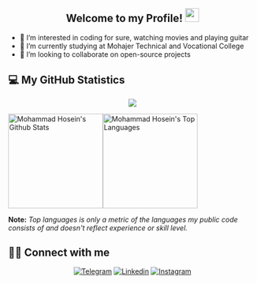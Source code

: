 <h2 align="center">
    Welcome to my Profile! 
    <img src="https://media.giphy.com/media/hvRJCLFzcasrR4ia7z/giphy.gif" width="28">
</h2>

- 👀 I’m interested in coding for sure, watching movies and playing guitar
- 🌱 I’m currently studying at Mohajer Technical and Vocational College
- 💞️ I’m looking to collaborate on open-source projects

## 💻 My GitHub Statistics

<div align="center">
  <img src="https://github-readme-streak-stats.herokuapp.com?user=mohammad-hosein-shahpouri&theme=highcontrast&border_radius=0&hide_border=true&cache_seconds=60"/>
</div>

<a href="https://github.com/anuraghazra/github-readme-stats"><img alt="Mohammad Hosein's Github Stats" src="https://github-readme-stats.vercel.app/api?username=mohammad-hosein-shahpouri&show_icons=true&count_private=true&theme=vision-friendly-dark&hide_border=true&border_radius=0&cache_seconds=60" height="192px"/></a><a href="https://github.com/anuraghazra/github-readme-stats"><img alt="Mohammad Hosein's Top Languages" src="https://github-readme-stats.vercel.app/api/top-langs/?username=mohammad-hosein-shahpouri&langs_count=8&layout=compact&theme=vision-friendly-dark&hide_border=true&border_radius=0&cache_seconds=60" height="192px"/></a>

<b>Note:</b> <em>Top languages is only a metric of the languages my public code consists of and doesn't reflect experience or skill level.</em>


## 🙋‍♂️ Connect with me

<p align="center">
    <a target="_blank" href="https://t.me/mohammad_hosein_shahpouri"><img alt="Telegram" title="Telegram" src="https://img.shields.io/badge/Telegram-2CA5E0?style=for-the-badge&logo=telegram&logoColor=white&color=white"/></a>
    <a target="_blank" href="https://www.linkedin.com/in/mohammad-hosein-shahpouri/"><img alt="Linkedin" title="LinkedIn" src="https://img.shields.io/badge/-Linkedin-0A66C2?style=for-the-badge&logo=linkedin&logoColor=white"/></a>
    <a target="_blank" href="https://www.instagram.com/mohammad_hosein_shahpouri/"><img alt="Instagram" title="Instagram" src="https://img.shields.io/badge/-Instagram-E4405F?style=for-the-badge&logo=instagram&logoColor=white"/></a>
    
</p>
